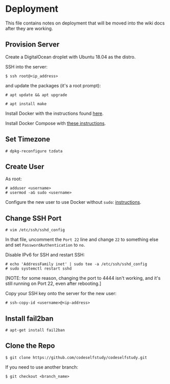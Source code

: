 # Deployment

This file contains notes on deployment that will be moved into the wiki docs after they are working.

## Provision Server

Create a DigitalOcean droplet with Ubuntu 18.04 as the distro.

SSH into the server:

```text
$ ssh root@<ip_address>
```

and update the packages (it's a root prompt):

```text
# apt update && apt upgrade
```


```text
# apt install make
```

Install Docker with the instructions found [here](https://docs.docker.com/install/linux/docker-ce/ubuntu/#install-docker-engine---community-1).

Install Docker Compose with [these instructions](https://docs.docker.com/compose/install/).

## Set Timezone

```text
# dpkg-reconfigure tzdata
```

## Create User


As root:

```text
# adduser <username>
# usermod -aG sudo <username>
```

Configure the new user to use Docker without `sudo`: [instructions](https://docs.docker.com/install/linux/linux-postinstall/#manage-docker-as-a-non-root-user).

## Change SSH Port


```text
# vim /etc/ssh/sshd_config
```

In that file, uncomment the `Port 22` line and change `22` to something else and set `PasswordAuthentication` to `no`.

Disable IPv6 for SSH and restart SSH:

```text
# echo 'AddressFamily inet' | sudo tee -a /etc/ssh/sshd_config
# sudo systemctl restart sshd
```

[NOTE: for some reason, changing the port to 4444 isn't working, and it's still running on Port 22, even after rebooting.]

Copy your SSH key onto the server for the new user:

```text
# ssh-copy-id <username>@<ip-address>
```

## Install fail2ban

```text
# apt-get install fail2ban
```

## Clone the Repo

```text
$ git clone https://github.com/codeselfstudy/codeselfstudy.git
```

If you need to use another branch:

```text
$ git checkout <branch_name>
```
